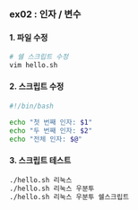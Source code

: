 ### ex02 : 인자 / 변수

#### 1. 파일 수정

```bash
# 쉘 스크립트 수정
vim hello.sh
```

#### 2. 스크립트 수정

```bash
#!/bin/bash

echo "첫 번째 인자: $1"
echo "두 번째 인자: $2"
echo "전체 인자: $@"

```

#### 3. 스크립트 테스트

```bash
./hello.sh 리눅스
./hello.sh 리눅스 우분투
./hello.sh 리눅스 우분투 쉘스크립트
```
